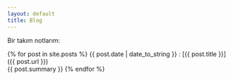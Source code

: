```yaml
---
layout: default
title: Blog
---
```

Bir takım notlarım:

{% for post in site.posts %}
{{ post.date | date_to_string }}
: [{{ post.title }}]({{ post.url }})  
  {{ post.summary }}
{% endfor %}
